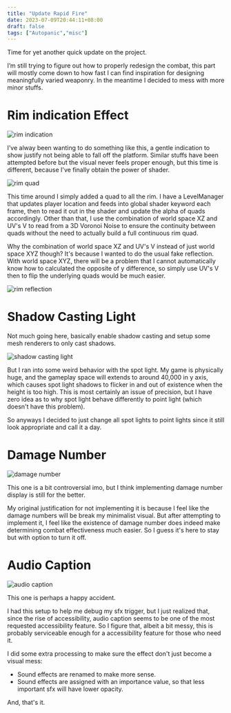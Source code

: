 ```yaml
---
title: "Update Rapid Fire"
date: 2023-07-09T20:44:11+08:00
draft: false
tags: ["Autopanic","misc"]
---
```


Time for yet another quick update on the project.

I’m still trying to figure out how to properly redesign the combat, this part will mostly come down to how fast I can find inspiration for designing meaningfully varied weaponry. In the meantime I decided to mess with more minor stuffs.

# Rim indication Effect

![rim indication](/images/posts/autopanic-devlog/0021/1.gif)

I’ve alway been wanting to do something like this, a gentle indication to show justify not being able to fall off the platform. Similar stuffs have been attempted before but the visual never feels proper enough, but this time is different, because I've finally obtain the power of shader.

![rim quad](/images/posts/autopanic-devlog/0021/5.png)

This time around I simply added a quad to all the rim. I have a LevelManager that updates player location and feeds into global shader keyword each frame, then to read it out in the shader and update the alpha of quads accordingly. Other than that, I use the combination of world space XZ and UV's V to read from a 3D Voronoi Noise to ensure the continuity between quads without the need to actually build a full continuous rim quad.

Why the combination of world space XZ and UV's V instead of just world space XYZ though? It's because I wanted to do the usual fake reflection. With world space XYZ, there will be a problem that I cannot automatically know how to calculated the opposite of y difference, so simply use UV's V then to flip the underlying quads would be much easier.

![rim reflection](/images/posts/autopanic-devlog/0021/6.png)

# Shadow Casting Light

Not much going here, basically enable shadow casting and setup some mesh renderers to only cast shadows.

![shadow casting light](/images/posts/autopanic-devlog/0021/2.gif)

But I ran into some weird behavior with the spot light. My game is physically huge, and the gameplay space will extends to around 40,000 in y axis, which causes spot light shadows to flicker in and out of existence when the height is too high. This is most certainly an issue of precision, but I have zero idea as to why spot light behave differently to point light (which doesn't have this problem).

So anyways I decided to just change all spot lights to point lights since it still look appropriate and call it a day.

# Damage Number

![damage number](/images/posts/autopanic-devlog/0021/4.gif)

This one is a bit controversial imo, but I think implementing damage number display is still for the better.

My original justification for not implementing it is because I feel like the damage numbers will be break my minimalist visual. But after attempting to implement it, I feel like the existence of damage number does indeed make determining combat effectiveness much easier. So I guess it's here to stay but with option to turn it off.

# Audio Caption

![audio caption](/images/posts/autopanic-devlog/0021/3.gif)

This one is perhaps a happy accident.

I had this setup to help me debug my sfx trigger, but I just realized that, since the rise of accessibility, audio caption seems to be one of the most requested accessibility feature. So I figure that, albeit a bit messy, this is probably serviceable enough for a accessibility feature for those who need it.

I did some extra processing to make sure the effect don't just become a visual mess:

- Sound effects are renamed to make more sense.
- Sound effects are assigned with an importance value, so that less important sfx will have lower opacity.

And, that's it.
